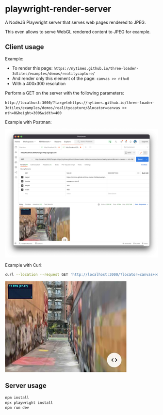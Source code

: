 # playwright-render-server

A NodeJS Playwright server that serves web pages rendered to JPEG.

This even allows to serve WebGL rendered content to JPEG for example.

## Client usage

Example:

- To render this page: `https://nytimes.github.io/three-loader-3dtiles/examples/demos/realitycapture/`
- And render only this element of the page: `canvas >> nth=0`
- With a 400x300 resolution

Perform a GET on the server with the following parameters:

`http://localhost:3000/?target=https://nytimes.github.io/three-loader-3dtiles/examples/demos/realitycapture/&locator=canvas >> nth=0&height=300&width=400`

Example with Postman:

![Example Screenshot](example-screenshot.png)

Example with Curl:

```bash
curl --location --request GET 'http://localhost:3000/?locator=canvas+>>+nth=0&target=https://nytimes.github.io/three-loader-3dtiles/examples/demos/realitycapture/&height=300&width=400' --output example.jpeg
```

![Example](example.jpeg)

## Server usage

```bash
npm install
npx playwright install
npm run dev
```
